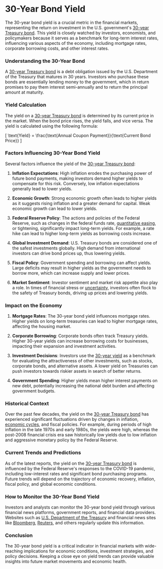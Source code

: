 # 30-Year Bond Yield

The 30-year bond yield is a crucial metric in the financial markets, representing the return on investment in the U.S. government's [30-year Treasury bond](../1/30-year_treasury_bond.md). This yield is closely watched by investors, economists, and policymakers because it serves as a benchmark for long-term interest rates, influencing various aspects of the economy, including mortgage rates, corporate borrowing costs, and other interest rates.

### Understanding the 30-Year Bond

A [30-year Treasury bond](../1/30-year_treasury_bond.md) is a debt obligation issued by the U.S. Department of the Treasury that matures in 30 years. Investors who purchase these bonds are essentially lending money to the government, which in return promises to pay them interest semi-annually and to return the principal amount at maturity.

### Yield Calculation

The yield on a [30-year Treasury bond](../1/30-year_treasury_bond.md) is determined by its current price in the market. When the bond price rises, the yield falls, and vice versa. The yield is calculated using the following formula:

\[ \text{Yield} = \frac{\text{Annual Coupon Payment}}{\text{Current Bond Price}} \]

### Factors Influencing 30-Year Bond Yield

Several factors influence the yield of the [30-year Treasury bond](../1/30-year_treasury_bond.md):

1. **Inflation Expectations**: High inflation erodes the purchasing power of future bond payments, making investors demand higher yields to compensate for this risk. Conversely, low inflation expectations generally lead to lower yields.

2. **Economic Growth**: Strong economic growth often leads to higher yields as it suggests rising inflation and a greater demand for capital. Weak economic growth can lead to lower yields.

3. **Federal Reserve Policy**: The actions and policies of the Federal Reserve, such as changes in the federal funds rate, [quantitative easing](../q/quantitative_easing.md), or tightening, significantly impact long-term yields. For example, a rate hike can lead to higher long-term yields as borrowing costs increase.

4. **Global Investment Demand**: U.S. Treasury bonds are considered one of the safest investments globally. High demand from international investors can drive bond prices up, thus lowering yields.

5. **Fiscal Policy**: Government spending and borrowing can affect yields. Large deficits may result in higher yields as the government needs to borrow more, which can increase supply and lower prices.

6. **Market Sentiment**: Investor sentiment and market risk appetite also play a role. In times of financial stress or [uncertainty](../u/uncertainty_in_trading.md), investors often flock to the safety of Treasury bonds, driving up prices and lowering yields.

### Impact on the Economy

1. **Mortgage Rates**: The 30-year bond yield influences mortgage rates. Higher yields on long-term treasuries can lead to higher mortgage rates, affecting the housing market.

2. **Corporate Borrowing**: Corporate bonds often track Treasury yields. Higher 30-year yields can increase borrowing costs for businesses, impacting their expansion and investment activities.

3. **Investment Decisions**: Investors use the [30-year yield](../1/30-year_yield.md) as a benchmark for evaluating the attractiveness of other investments, such as stocks, corporate bonds, and alternative assets. A lower yield on Treasuries can push investors towards riskier assets in search of better returns.

4. **Government Spending**: Higher yields mean higher interest payments on new debt, potentially increasing the national debt burden and affecting government budgets.

### Historical Context

Over the past few decades, the yield on the [30-year Treasury bond](../1/30-year_treasury_bond.md) has experienced significant fluctuations driven by changes in inflation, [economic cycles](../e/economic_cycles.md), and fiscal policies. For example, during periods of high inflation in the late 1970s and early 1980s, the yields were high, whereas the post-2008 financial crisis era saw historically low yields due to low inflation and aggressive monetary policy by the Federal Reserve.

### Current Trends and Predictions

As of the latest reports, the yield on the [30-year Treasury bond](../1/30-year_treasury_bond.md) is influenced by the Federal Reserve's responses to the COVID-19 pandemic, including low-interest rates and significant bond purchasing programs. Future trends will depend on the trajectory of economic recovery, inflation, fiscal policy, and global economic conditions.

### How to Monitor the 30-Year Bond Yield

Investors and analysts can monitor the 30-year bond yield through various financial news platforms, government reports, and financial data providers. Websites such as [U.S. Department of the Treasury](https://www.treasury.gov) and financial news sites like [Bloomberg](../b/bloomberg.md), [Reuters](../r/reuters.md), and others regularly update this information.

### Conclusion

The 30-year bond yield is a critical indicator in financial markets with wide-reaching implications for economic conditions, investment strategies, and policy decisions. Keeping a close eye on yield trends can provide valuable insights into future market movements and economic health.